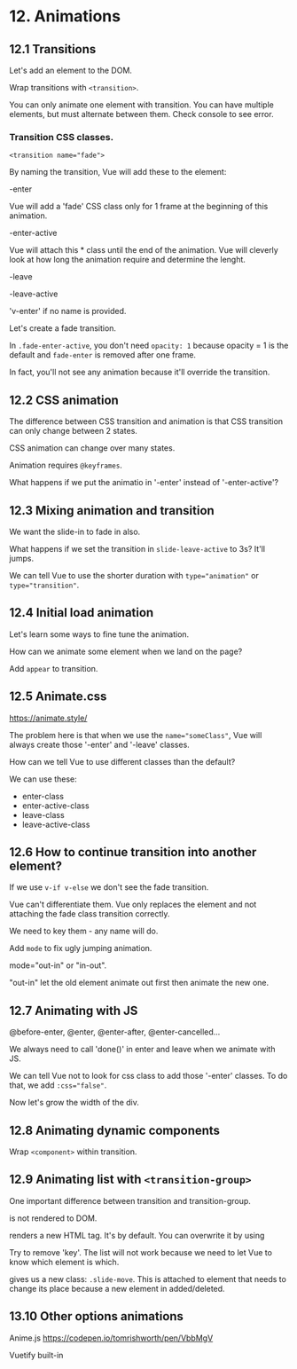 # 12. Animations

## 12.1 Transitions

Let's add an element to the DOM.

Wrap transitions with `<transition>`.

You can only animate one element with transition. You can have multiple elements, but must alternate between them. Check console to see error.

### Transition CSS classes.

`<transition name="fade">`

By naming the transition, Vue will add these to the element:

-enter

Vue will add a 'fade' CSS class only for 1 frame at the beginning of this animation.

-enter-active

Vue will attach this \* class until the end of the animation. Vue will cleverly look at how long the animation require and determine the lenght.

-leave

-leave-active

'v-enter' if no name is provided.

Let's create a fade transition.

In `.fade-enter-active`, you don't need `opacity: 1` because opacity = 1 is the default and `fade-enter` is removed after one frame.

In fact, you'll not see any animation because it'll override the transition.

## 12.2 CSS animation

The difference between CSS transition and animation is that CSS transition can only change between 2 states.

CSS animation can change over many states.

Animation requires `@keyframes`.

What happens if we put the animatio in '-enter' instead of '-enter-active'?

## 12.3 Mixing animation and transition

We want the slide-in to fade in also.

What happens if we set the transition in `slide-leave-active` to 3s? It'll jumps.

We can tell Vue to use the shorter duration with `type="animation"` or `type="transition"`.

## 12.4 Initial load animation

Let's learn some ways to fine tune the animation.

How can we animate some element when we land on the page?

Add `appear` to transition.

## 12.5 Animate.css

https://animate.style/

The problem here is that when we use the `name="someClass"`, Vue will always create those '-enter' and '-leave' classes.

How can we tell Vue to use different classes than the default?

We can use these:

- enter-class
- enter-active-class
- leave-class
- leave-active-class

## 12.6 How to continue transition into another element?

If we use `v-if v-else` we don't see the fade transition.

Vue can't differentiate them. Vue only replaces the element and not attaching the fade class transition correctly.

We need to key them - any name will do.

Add `mode` to fix ugly jumping animation.

mode="out-in" or "in-out".

"out-in" let the old element animate out first then animate the new one.

## 12.7 Animating with JS

@before-enter, @enter, @enter-after, @enter-cancelled...

We always need to call 'done()' in enter and leave when we animate with JS.

We can tell Vue not to look for css class to add those '-enter' classes. To do that, we add `:css="false"`.

Now let's grow the width of the div.

## 12.8 Animating dynamic components

Wrap `<component>` within transition.

## 12.9 Animating list with `<transition-group>`

One important difference between transition and transition-group.

<transition> is not rendered to DOM.

<transition-group> renders a new HTML tag. It's <span> by default. You can overwrite it by using <transition-group tag="div">

Try to remove 'key'. The list will not work because we need to let Vue to know which element is which.

<transition-group> gives us a new class: `.slide-move`. This is attached to element that needs to change its place because a new element in added/deleted.

## 13.10 Other options animations

Anime.js https://codepen.io/tomrishworth/pen/VbbMgV

Vuetify built-in
